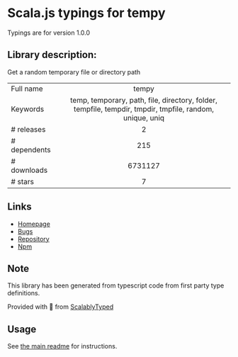 
# Scala.js typings for tempy

Typings are for version 1.0.0

## Library description:
Get a random temporary file or directory path

|                    |                 |
| ------------------ | :-------------: |
| Full name          | tempy |
| Keywords           | temp, temporary, path, file, directory, folder, tempfile, tempdir, tmpdir, tmpfile, random, unique, uniq |
| # releases         | 2 |
| # dependents       | 215 |
| # downloads        | 6731127 |
| # stars            | 7 |

## Links
- [Homepage](https://github.com/sindresorhus/tempy#readme)
- [Bugs](https://github.com/sindresorhus/tempy/issues)
- [Repository](https://github.com/sindresorhus/tempy)
- [Npm](https://www.npmjs.com/package/tempy)
    


## Note
This library has been generated from typescript code from first party type definitions.

Provided with :purple_heart: from [ScalablyTyped](https://github.com/oyvindberg/ScalablyTyped)

## Usage
See [the main readme](../../readme.md) for instructions.


